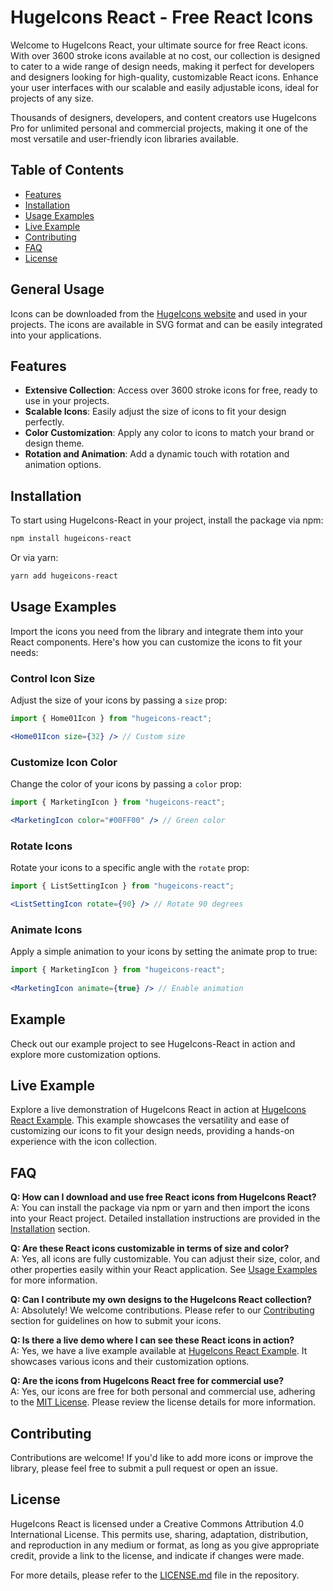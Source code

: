 # HugeIcons React - Free React Icons

Welcome to HugeIcons React, your ultimate source for free React icons. With over 3600 stroke icons available at no cost, our collection is designed to cater to a wide range of design needs, making it perfect for developers and designers looking for high-quality, customizable React icons. Enhance your user interfaces with our scalable and easily adjustable icons, ideal for projects of any size.

Thousands of designers, developers, and content creators use HugeIcons Pro for unlimited personal and commercial projects, making it one of the most versatile and user-friendly icon libraries available.

## Table of Contents
- [Features](#features)
- [Installation](#installation)
- [Usage Examples](#usage-examples)
- [Live Example](#live-example)
- [Contributing](#contributing)
- [FAQ](#faq)
- [License](#license)


## General Usage

Icons can be downloaded from the [HugeIcons website](https://hugeicons.com) and used in your projects. The icons are available in SVG format and can be easily integrated into your applications.

## Features

- **Extensive Collection**: Access over 3600 stroke icons for free, ready to use in your projects.
- **Scalable Icons**: Easily adjust the size of icons to fit your design perfectly.
- **Color Customization**: Apply any color to icons to match your brand or design theme.
- **Rotation and Animation**: Add a dynamic touch with rotation and animation options.

## Installation

To start using HugeIcons-React in your project, install the package via npm:

```bash
npm install hugeicons-react
```

Or via yarn:

```bash
yarn add hugeicons-react
```

## Usage Examples

Import the icons you need from the library and integrate them into your React components. Here's how you can customize the icons to fit your needs:

### Control Icon Size
Adjust the size of your icons by passing a `size` prop:

```jsx
import { Home01Icon } from "hugeicons-react";

<Home01Icon size={32} /> // Custom size
```

### Customize Icon Color
Change the color of your icons by passing a `color` prop:

```jsx
import { MarketingIcon } from "hugeicons-react";

<MarketingIcon color="#00FF00" /> // Green color
```

### Rotate Icons
Rotate your icons to a specific angle with the `rotate` prop:

```jsx
import { ListSettingIcon } from "hugeicons-react";

<ListSettingIcon rotate={90} /> // Rotate 90 degrees
```

### Animate Icons
Apply a simple animation to your icons by setting the animate prop to true:

```jsx
import { MarketingIcon } from "hugeicons-react";
    
<MarketingIcon animate={true} /> // Enable animation
```

## Example

Check out our example project to see HugeIcons-React in action and explore more customization options.

## Live Example

Explore a live demonstration of HugeIcons React in action at [HugeIcons React Example](https://hugeicons-react.vercel.app/). This example showcases the versatility and ease of customizing our icons to fit your design needs, providing a hands-on experience with the icon collection.

## FAQ

**Q: How can I download and use free React icons from HugeIcons React?**  
A: You can install the package via npm or yarn and then import the icons into your React project. Detailed installation instructions are provided in the [Installation](#installation) section.

**Q: Are these React icons customizable in terms of size and color?**  
A: Yes, all icons are fully customizable. You can adjust their size, color, and other properties easily within your React application. See [Usage Examples](#usage-examples) for more information.

**Q: Can I contribute my own designs to the HugeIcons React collection?**  
A: Absolutely! We welcome contributions. Please refer to our [Contributing](#contributing) section for guidelines on how to submit your icons.

**Q: Is there a live demo where I can see these React icons in action?**  
A: Yes, we have a live example available at [HugeIcons React Example](#live-example). It showcases various icons and their customization options.

**Q: Are the icons from HugeIcons React free for commercial use?**  
A: Yes, our icons are free for both personal and commercial use, adhering to the [MIT License](#license). Please review the license details for more information.


## Contributing

Contributions are welcome! If you'd like to add more icons or improve the library, please feel free to submit a pull request or open an issue.

## License

HugeIcons React is licensed under a Creative Commons Attribution 4.0 International License. This permits use, sharing, adaptation, distribution, and reproduction in any medium or format, as long as you give appropriate credit, provide a link to the license, and indicate if changes were made.

For more details, please refer to the [LICENSE.md](./LICENSE.md) file in the repository.
